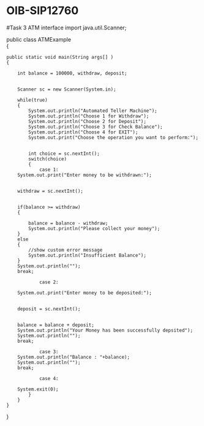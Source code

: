 # OIB-SIP12760
#Task 3 ATM interface 
import java.util.Scanner;  
 
public class ATMExample  
{  
    
    public static void main(String args[] )  
    {  
        
        int balance = 100000, withdraw, deposit;  
          
        
        Scanner sc = new Scanner(System.in);  
          
        while(true)  
        {  
            System.out.println("Automated Teller Machine");  
            System.out.println("Choose 1 for Withdraw");  
            System.out.println("Choose 2 for Deposit");  
            System.out.println("Choose 3 for Check Balance");  
            System.out.println("Choose 4 for EXIT");  
            System.out.print("Choose the operation you want to perform:");  
              
            
            int choice = sc.nextInt();  
            switch(choice)  
            {  
                case 1:  
        System.out.print("Enter money to be withdrawn:");  
                      
        
        withdraw = sc.nextInt();  
                      
        
        if(balance >= withdraw)  
        {  
            
            balance = balance - withdraw;  
            System.out.println("Please collect your money");  
        }  
        else  
        {  
            //show custom error message   
            System.out.println("Insufficient Balance");  
        }  
        System.out.println("");  
        break;  
   
                case 2:  
                      
        System.out.print("Enter money to be deposited:");  
                      
        
        deposit = sc.nextInt();  
                      
      
        balance = balance + deposit;  
        System.out.println("Your Money has been successfully depsited");  
        System.out.println("");  
        break;  
   
                case 3: 
        System.out.println("Balance : "+balance);  
        System.out.println("");  
        break;  
   
                case 4:  
          
        System.exit(0);  
            }  
        }  
    }  
}
